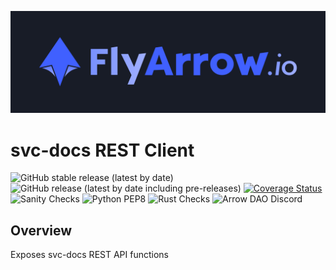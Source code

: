![Arrow Banner](https://github.com/Arrow-air/tf-github/raw/main/src/templates/doc-banner-services.png)

# svc-docs REST Client

![GitHub stable release (latest by date)](https://img.shields.io/github/v/release/Arrow-air/svc-docs?sort=semver&color=green) ![GitHub release (latest by date including pre-releases)](https://img.shields.io/github/v/release/Arrow-air/svc-docs?include_prereleases) [![Coverage Status](https://coveralls.io/repos/github/Arrow-air/svc-docs/badge.svg?branch=develop)](https://coveralls.io/github/Arrow-air/svc-docs)
![Sanity Checks](https://github.com/arrow-air/svc-docs/actions/workflows/sanity_checks.yml/badge.svg?branch=develop) ![Python PEP8](https://github.com/arrow-air/svc-docs/actions/workflows/python_ci.yml/badge.svg?branch=develop) ![Rust Checks](https://github.com/arrow-air/svc-docs/actions/workflows/rust_ci.yml/badge.svg?branch=develop) 
![Arrow DAO Discord](https://img.shields.io/discord/853833144037277726?style=plastic)

## Overview

Exposes svc-docs REST API functions
